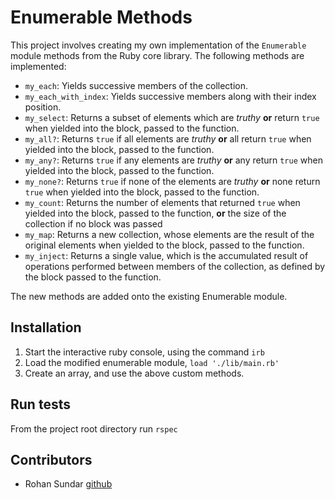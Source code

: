 # Enumerable Methods

This project involves creating my own implementation of the `Enumerable` module methods from the Ruby core library. The following methods are implemented:

- `my_each`: Yields successive members of the collection.
- `my_each_with_index`: Yields successive members along with their index position.
- `my_select`: Returns a subset of elements which are _truthy_ **or** return `true` when yielded into the block, passed to the function.
- `my_all?`: Returns `true` if all elements are _truthy_ **or** all return `true` when yielded into the block, passed to the function.
- `my_any?`: Returns `true` if any elements are _truthy_ **or** any return `true` when yielded into the block, passed to the function.
- `my_none?`: Returns `true` if none of the elements are _truthy_ **or** none return `true` when yielded into the block, passed to the function.
- `my_count`: Returns the number of elements that returned `true` when yielded into the block, passed to the function, **or** the size of the collection if no block was passed
- `my_map`: Returns a new collection, whose elements are the result of the original elements when yielded to the block, passed to the function.
- `my_inject`: Returns a single value, which is the accumulated result of operations performed between members of the collection, as defined by the block passed to the function.

The new methods are added onto the existing Enumerable module.

## Installation

1. Start the interactive ruby console, using the command `irb`
2. Load the modified enumerable module, `load './lib/main.rb'`
3. Create an array, and use the above custom methods.

## Run tests

From the project root directory run `rspec`

## Contributors

- Rohan Sundar [github](https://www.github.com/rsundar)